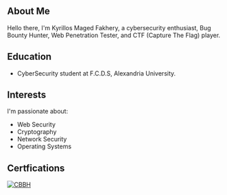 ## About Me

Hello there, I'm Kyrillos Maged Fakhery, a cybersecurity enthusiast, Bug Bounty Hunter, Web Penetration Tester, and CTF (Capture The Flag) player.

## Education

- CyberSecurity student at F.C.D.S, Alexandria University.

## Interests

I'm passionate about:

- Web Security
- Cryptography
- Network Security
- Operating Systems


## Certfications 
[![CBBH](https://github.com/kiro6/kiro6/assets/57776872/d3fe8d4d-7d8c-401e-b830-3d1d5fb32b0b)](https://academy.hackthebox.com/achievement/badge/f3bd0f29-5247-11ee-acfc-bea50ffe6cb4)
